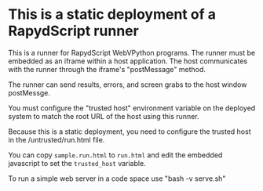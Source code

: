 # This is a static deployment of a RapydScript runner

This is a runner for RapydScript WebVPython programs. The runner must be embedded as an iframe within a host application. The host communicates with the runner through the iframe's "postMessage" method.

The runner can send results, errors, and screen grabs to the host window postMessge.

You must configure the "trusted host" environment variable on the deployed system to match the root URL of the host using this runner.

Because this is a static deployment, you need to configure the trusted host in the /untrusted/run.html file.

You can copy `sample.run.html` to `run.html` and edit the embedded javascript to set the `trusted_host` variable.

To run a simple web server in a code space use "bash -v serve.sh"
